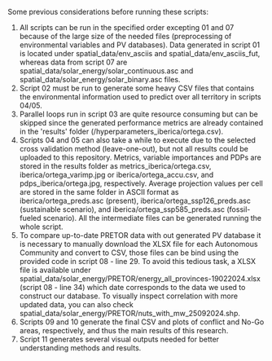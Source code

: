 Some previous considerations before running these scripts:

1. All scripts can be run in the specified order excepting 01 and 07 because of the large size of the needed files (preprocessing of environmental variables and PV databases). Data generated in script 01 is located under spatial_data/env_asciis and spatial_data/env_asciis_fut, whereas data from script 07 are spatial_data/solar_energy/solar_continuous.asc and spatial_data/solar_energy/solar_binary.asc files.
2. Script 02 must be run to generate some heavy CSV files that contains the environmental information used to predict over all territory in scripts 04/05.
3. Parallel loops run in script 03 are quite resource consuming but can be skipped since the generated performance metrics are already contained in the 'results' folder (/hyperparameters_iberica/ortega.csv).
4. Scripts 04 and 05 can also take a while to execute due to the selected cross validation method (leave-one-out), but not all results could be uploaded to this repository. Metrics, variable importances and PDPs are stored in the results folder as metrics_iberica/ortega.csv, iberica/ortega_varimp.jpg or iberica/ortega_accu.csv, and pdps_iberica/ortega.jpg, respectively. Average projection values per cell are stored in the same folder in ASCII format as iberica/ortega_preds.asc (present), iberica/ortega_ssp126_preds.asc (sustainable scenario), and iberica/ortega_ssp585_preds.asc (fossil-fueled scenario). All the intermediate files can be generated running the whole script.
5. To compare up-to-date PRETOR data with out generated PV database it is necessary to manually download the XLSX file for each Autonomous Community and convert to CSV, those files can be bind using the provided code in script 08 - line 29. To avoid this tedious task, a XLSX file is available under spatial_data/solar_energy/PRETOR/energy_all_provinces-19022024.xlsx (script 08 - line 34) which date corresponds to the data we used to construct our database. To visually inspect correlation with more updated data, you can also check spatial_data/solar_energy/PRETOR/nuts_with_mw_25092024.shp.
6. Scripts 09 and 10 generate the final CSV and plots of conflict and No-Go areas, respectively, and thus the main results of this research.
7. Script 11 generates several visual outputs needed for better understanding methods and results.
